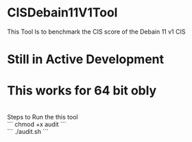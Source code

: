 # CISDebain11V1Tool
This Tool Is to benchmark the CIS score of the Debain 11 v1 CIS
# Still in Active Development
# This works for 64 bit obly 
<br>
Steps to Run the this tool 
<br>
```
chmod +x audit
```
<br>
```
./audit.sh 
```
